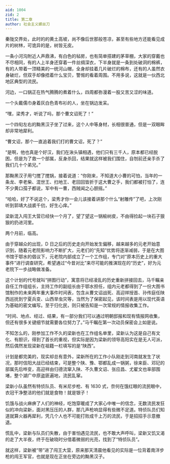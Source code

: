 ```yaml
---
aid: 1004
zid: 2
title: 第二章
author: 社会主义螺丝刀
---
```


秦陇交界处，此时的的黄土高坡，尚不像后世那般苍凉，甚至有些地方还能看见成片的树林，可诡异的是，树皆无皮。

一条小河沟附近人声鼎沸，有白色的毡房，也有简单搭建的茅草棚，大家的穿戴也不尽相同，有的人上半身还穿着一件丝绸深衣，下半身就是一条到处破洞的棉裤，有的人带着一顶精美的一统河山帽，全身却挂着几片破烂的棉布，还有的人虽然衣身破烂，但双手却像捂着什么宝贝，警惕的看着周围。不用多说，这就是一伙西北地区典型的流民。

河边，一口锅正在热气腾腾的煮着什么，四周都弥漫着一股又苦又涩的味道。

一个头戴儒巾身着灰白色青布衫的人，坐在锅边发呆。

“嘿，梁秀才，听说了吗，那个曹文诏死了！”

一个四旬左右的黝黑汉子坐了过来，这个人中等身材，长相很普通，但是一双眼眸却非常地犀利。

“曹文诏，那个一直追着我们打的曹文诏，死了？”

“是啊，他也真是个好汉，我们在湫头镇相遇，他们只有三千人，原本都已经脱困，但是为了救一个部属，反身杀回，结果就这样被我们围住，自刎前还亲手杀了我们几十个弟兄。”

那黝黑汉子用勺搅了搅锅，接着说道：“你刚来，不知道大小曹的可怕，当年的一条龙、李老柴、混世王、扫地王、老回回皆折于这大曹之手，我们都被打怕了，连不少黄口孺子都说，军中有一曹，西贼闻之心胆摇。”

“哈哈，好了不说这个，梁秀才你一会儿该接着讲那个什么“射雕传”了吧，上次刚听到郭靖大战裘千仞，好生心痒。”

梁新混入闯王大营已经快一个月了，望了望这一锅榆树皮，不由得捡起一块石子狠狠的扔进河里。

两个月前，临高。

由于穿越众的出现，D 日之后的历史走向开始发生偏移，越来越多的元老开始意识到，随着元老院影响力不断扩大，元老们的“先知”优势将逐渐减弱，于是在大图书馆于鄂水的倡议下，元老院内部成立了一个工作组，专门对“原本历史上的重大事件”进行调查研究，希望通过“今昔对比”来尽可能的推演现在的“历史”，好为元老院下一步战略做准备。

这个计划的代号就叫“拼图行动”，寓意将已经凌乱的历史重新拼接回去，马千瞩亲自任工作组组长，主持工作的副组长由于鄂水担任，组内元老都得到了一份大图书馆制作的未来两年重大事件时间表，包含从曹文诏战死、高迎祥授首、孙传庭任陕西巡抚到宁夏兵变、山西旱虫灾等，当然为了保密起见，该时间表是用以现代英语为基础的密文编写。至于归化民，则只被告知是一次常规的情报收集工作。

“时间、地点、经过、结果，有一部分我们可以通过明朝邸报和现有情报网收集，但还有很多关键细节就需要各位努力了。”马千瞩在第一次动员保密会上如是说。

不知怎么的，刚参加工作不久的梁新也在工作组名单里，梁新认为这是自己有文化、有胆识，得到了首长的重视，但实际是因为梁新的领导高阳实在是无人可派，然后偶然发现梁新在祖籍一栏填写的是“陕西”。

计划是都完美的，现实却总有意外，梁新所在的工作小队刚走到河南就发生了状况，那时信阳大战已经结束，可是整个陕、豫、鄂都乱成一锅粥，徐来臣、邓玘的部属先后哗变，高迎祥由归德流窜入陕、不久曹文诏、张应昌、尤翟文也率部围堵，整个湖广中原盗匪遍地，流民乱窜。

梁新小队虽然有特侦队员、有米尼步枪、有 1630 式，奈何在饿红眼的流民眼中，衣冠干净整洁的他们就是食物！就是银子！

饥饿与战火麻痹了人们的神经，吃饱穿暖成了大家心中唯一的信念，无数流民发狂似的冲向梁新，面对黑压压的人群，那几声枪响显得有些微不足道。特侦队员们知道就算火器再犀利，凭几个人也不可能打败成千上万的流民，于是招招手示意撤退。

慌乱中，梁新与队员们失散，由于害怕遇见流民，也不敢大声呼叫，梁新又饥又渴的走了大半夜，终于在破晓时分借着微弱的光亮，找到了“特侦队员”。

就这样，梁新被“带”进了闯王大营，原来那天清晨他看见的实际是一位背着南洋步枪的闯王军官，也就是现在正坐在旁边的黝黑汉子。
